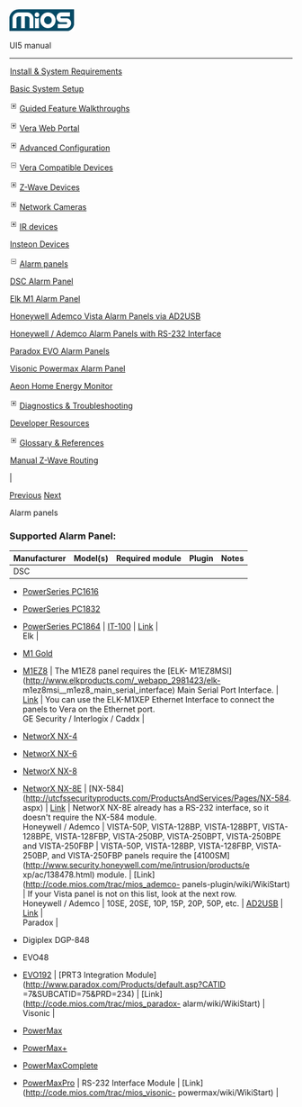 ![](skins/mios/images/logo.png)

UI5 manual

  
---  
  
![](images/spacer.gif)[Install & System
Requirements](index.html#!docs5/installation_and_system_requirements_en_3pro_all.md)

![](images/spacer.gif)[Basic System Setup ](index.html#!docs5/getting_started_en_3pro_all.md)

![](skins/mios/images/plus.gif)[Guided Feature Walkthroughs
](features_en_3pro_all.html)

![](skins/mios/images/plus.gif)[Vera Web Portal](index.html#!docs5/web_portal_en_3pro_all.md)

![](skins/mios/images/plus.gif)[Advanced
Configuration](index.html#!docs5/advanced_configuration_en_3pro_all.md)

![](skins/mios/images/minus.gif)[Vera Compatible
Devices](index.html#!docs5/supported_hardware_en_3pro_all.md)

![](skins/mios/images/plus.gif)[Z-Wave Devices](index.html#!docs5/zwave_devices_en_3pro_all.md)

![](skins/mios/images/plus.gif)[Network Cameras](index.html#!docs5/ip_camera_en_3pro_all.md)

![](skins/mios/images/plus.gif)[IR devices](index.html#!docs5/infrared_en_3pro_all.md)

![](images/spacer.gif)[Insteon Devices](index.html#!docs5/Insteon_en_3pro_all.md)

![](skins/mios/images/minus.gif)[Alarm panels](index.html#!docs5/alarm_en_3pro_all.md)

![](images/spacer.gif)[DSC Alarm Panel](index.html#!docs5/dsc_en_3pro_all.md)

![](images/spacer.gif)[Elk M1 Alarm Panel](index.html#!docs5/elk_m1_alarm_panel_en_3pro_all.md)

![](images/spacer.gif)[Honeywell Ademco Vista Alarm Panels via AD2USB](index.html#!docs5/honeywell_alarm_panel_ad2usb_en_3pro_all.md)

![](images/spacer.gif)[Honeywell / Ademco Alarm Panels with RS-232 Interface](index.html#!docs5/honeywell_alarm_panel_rs232_en_3pro_all.md)

![](images/spacer.gif)[Paradox EVO Alarm Panels](index.html#!docs5/paradox_alarm_panel_en_3pro_all.md)

![](images/spacer.gif)[Visonic Powermax Alarm Panel](index.html#!docs5/visonic_powermax_alarm_panel_en_3pro_all.md)

![](images/spacer.gif)[Aeon Home Energy Monitor](index.html#!docs5/aeon_en_3pro_all.md)

![](skins/mios/images/plus.gif)[Diagnostics &
Troubleshooting](index.html#!docs5/troubleshooting_en_3pro_all.md)

![](images/spacer.gif)[Developer Resources](index.html#!docs5/developers_en_3pro_all.md)

![](skins/mios/images/plus.gif)[Glossary &
References](index.html#!docs5/reference_en_3pro_all.md)

![](images/spacer.gif)[Manual Z-Wave Routing](index.html#!docs5/ManualRoute_en_3pro_all.md)

|

[Previous](index.html#!docs5/Insteon_en_3pro_all.html) [Next](dsc_en_3pro_all.md)

Alarm panels

###  Supported Alarm Panel:

|  Manufacturer  |  Model(s)  |  Required module  |  Plugin  |  Notes  
---|---|---|---|---  
DSC  |

  * [PowerSeries PC1616](http://www.dsc.com/index.php?n=products&o=view&id=1)
  * [PowerSeries PC1832](http://www.dsc.com/index.php?n=products&o=view&id=2)
  * [PowerSeries PC1864](http://www.dsc.com/index.php?n=products&o=view&id=3)
|  [IT-100](http://www.dsc.com/index.php?n=products&o=view&id=22) |
[Link](http://code.mios.com/trac/mios_dscalarmpanel/wiki/WikiStart) |  
Elk  |

  * [M1 Gold](http://www.elkproducts.com/_webapp_2981420/M1_Gold_Cross_Platform_Control%C2%AE)
  * [M1EZ8](http://www.elkproducts.com/_webapp_3127911/M1EZ8_Cross_Platform_Control%C2%AE)
|  The M1EZ8 panel requires the [ELK-
M1EZ8MSI](http://www.elkproducts.com/_webapp_2981423/elk-
m1ez8msi__m1ez8_main_serial_interface) Main Serial Port Interface.  |
[Link](http://code.mios.com/trac/mios_elk-alarm-panel/wiki/WikiStart) |  You
can use the ELK-M1XEP Ethernet Interface to connect the panels to Vera on the
Ethernet port.  
GE Security / Interlogix / Caddx  |

  * [NetworX NX-4](http://www.interlogix.com/resources/intrusion/906-3179_NetworX_brochure.pdf)
  * [NetworX NX-6](http://www.interlogix.com/resources/intrusion/906-3179_NetworX_brochure.pdf)
  * [NetworX NX-8](http://www.interlogix.com/resources/intrusion/906-3179_NetworX_brochure.pdf)
  * [NetworX NX-8E](http://www.interlogix.com/resources/intrusion/906-3179_NetworX_brochure.pdf)
|  [NX-584](http://utcfssecurityproducts.com/ProductsAndServices/Pages/NX-584.
aspx) |  [Link](http://code.mios.com/trac/mios_caddxnx584/wiki/WikiStart) |
NetworX NX-8E already has a RS-232 interface, so it doesn't require the NX-584
module.  
Honeywell / Ademco  |  VISTA-50P, VISTA-128BP, VISTA-128BPT, VISTA-128BPE,
VISTA-128FBP, VISTA-250BP, VISTA-250BPT, VISTA-250BPE and VISTA-250FBP  |
VISTA-50P, VISTA-128BP, VISTA-128FBP, VISTA-250BP, and VISTA-250FBP panels
require the [4100SM](http://www.security.honeywell.com/me/intrusion/products/e
xp/ac/138478.html) module.  |  [Link](http://code.mios.com/trac/mios_ademco-
panels-plugin/wiki/WikiStart) |  If your Vista panel is not on this list, look
at the next row.  
Honeywell / Ademco  |  10SE, 20SE, 10P, 15P, 20P, 50P, etc.  |
[AD2USB](index.html#!docs5/http://www.nutech.com/online-store/18.md) |
[Link](http://code.mios.com/trac/mios_vista-alarm-panel-ad2usb/wiki/WikiStart)
|  
Paradox  |

  * Digiplex DGP-848 
  * EVO48 
  * [EVO192](http://www.paradox.com/Products/default.asp?CATID=7)
|  [PRT3 Integration Module](http://www.paradox.com/Products/default.asp?CATID
=7&SUBCATID=75&PRD=234) |  [Link](http://code.mios.com/trac/mios_paradox-
alarm/wiki/WikiStart) |  
Visonic  |

  * [PowerMax](http://www.visonic.com/Products/Wireless-Property-Protection/PowerMax)
  * [PowerMax+](http://www.visonic.com/Products/Wireless-Property-Protection/PowerMaxPlus)
  * [PowerMaxComplete](http://www.visonic.com/Products/Wireless-Property-Protection/PowerMaxComplete)
  * [PowerMaxPro](http://www.visonic.com/Products/Wireless-Property-Protection/PowerMaxPro)
|  RS-232 Interface Module  |  [Link](http://code.mios.com/trac/mios_visonic-
powermax/wiki/WikiStart) |  
  
  

